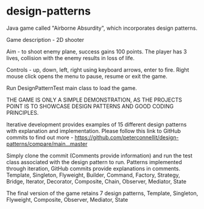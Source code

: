 # design-patterns
Java game called "Airborne Absurdity", which incorporates design patterns.

Game description - 2D shooter

Aim - to shoot enemy plane, success gains 100 points. The player has 3 lives, collision with the enemy results in loss of life.

Controls - up, down, left, right using keyboard arrows, enter to fire. Right mouse click opens the menu to pause, resume or exit the game.

Run DesignPatternTest main class to load the game.

THE GAME IS ONLY A SIMPLE DEMONSTRATION, AS THE PROJECTS POINT IS TO SHOWCASE DESIGN PATTERNS AND GOOD CODING PRINCIPLES.

Iterative development provides examples of 15 different design patterns with explanation and implementation. Please follow this link to GitHub commits to find out more - https://github.com/peterconnellit/design-patterns/compare/main...master

Simply clone the commit (Comments provide information) and run the test class associated with the design pattern to run.
Patterns implemented through iteration, GitHub commits provide explanations in comments.
    Template,
    Singleton,
    Flyweight,
    Builder,
    Command,
    Factory,
    Strategy,
    Bridge,
    Iterator,
    Decorator,
    Composite,
    Chain,
    Observer,
    Mediator,
    State

The final version of the game retains 7 design patterns,
    Template,
    Singleton,
    Flyweight,
    Composite,
    Observer,
    Mediator,
    State

